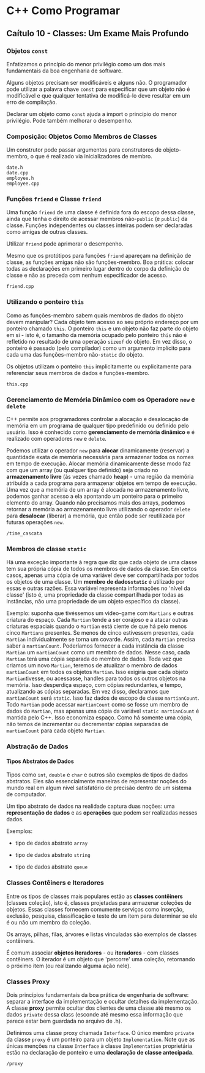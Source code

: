 # C++ Como Programar 

## Caítulo 10 - Classes: Um Exame Mais Profundo 

### Objetos ```const```

Enfatizamos o princípio do menor privilégio como um dos mais fundamentais da boa engenharia de software. 

Alguns objetos precisam ser modificáveis e alguns não. O programador pode utilizar a palavra chave ```const``` para especificar que um objeto não é modificável e que qualquer tentativa de modificá-lo deve resultar em um erro de compilação. 

Declarar um objeto como ```const``` ajuda a import o princípio do menor privilégio. Pode também melhorar o desempenho. 

### Composição: Objetos Como Membros de Classes

Um construtor pode passar argumentos para construtores de objeto-membro, o que é realizado via inicializadores de membro.

```
date.h
date.cpp
employee.h
employee.cpp
```

### Funções ```friend``` e Classe ```friend```

Uma função ```friend``` de uma classe é definida fora do escopo dessa classe, ainda que tenha o direito de acessar 
membros não-```public``` (e ```public```) da classe. Funções independentes ou classes inteiras podem ser declaradas como
amigas de outras classes. 

Utilizar ```friend``` pode aprimorar o desempenho. 

Mesmo que os protótipos para funções ```friend``` apareçam na definição de classe, as funções amigas não são funções-membro. 
Boa prática: colocar todas as declarações em primeiro lugar dentro do corpo da definição de classe e não as preceda com 
nenhum especificador de acesso. 

```friend.cpp```

### Utilizando o ponteiro ```this```

Como as funções-membro sabem quais membros de dados do objeto devem manipular? Cada objeto tem acesso ao seu próprio endereço por um ponteiro chamado ```this```.
O ponteiro ```this``` e um objeto não faz parte do objeto em si - isto é, o tamanho da memória ocupado pelo ponteiro ```this``` não é refletido no resultado de uma operação ```sizeof``` do objeto. Em vez disso, o ponteiro é passado (pelo compilador) como um argumento implícito para cada uma das funções-membro não-```static``` do objeto. 

Os objetos utilizam o ponteiro ```this``` implicitamente ou explicitamente para referenciar seus membros de dados e funções-membro.

```this.cpp```

### Gerenciamento de Memória Dinâmico com os Operadore ```new``` e ```delete```

C++ permite aos programadores controlar a alocação e desalocação de memória em um programa de qualquer tipo predefinido ou definido pelo usuário. Isso é conhecido como __gerenciamento de memória dinâmico__ e é realizado com operadores ```new``` e ```delete```.

Podemos utilizar o operador ```new``` para __alocar__ dinamicamente (reservar) a quantidade exata de memória necessária para armazenar todos os nomes em tempo de execução. Alocar memória dinamicamente desse modo faz com que um array (ou qualquer tipo definido) seja criado no __armazenamento livre__ (às vezes chamado __heap__) - uma região da memória atribuída a cada programa para armazenar objetos em tempo de execução. Uma vez que a memória de um array é alocada no armazenamento livre, podemos ganhar acesso a ela apontando um ponteiro para o primeiro elemento do array. Quando não precisamos mais dos arrays, podemos retornar a memória ao armazenamento livre utilizando o operador ```delete``` para __desalocar__ (liberar) a memória, que então pode ser reutilizada por futuras operações ```new```.

```/time_cascata```

### Membros de classe ```static```

Há uma exceção importante à regra que diz que cada objeto de uma classe tem sua própria cópia de todos os membros de dados da  classe. Em certos casos, apenas uma cópia de uma variável deve ser compartilhada por todos os objetos de uma classe. Um __membro de dados```static```__ é utilizado por essas e outras razões. Essa variável representa informações no 'nível da classe' (isto é, uma propriedade da classe compartilhada por todas as instâncias, não uma propriedade de um objeto específico da classe).

Exemplo: suponha que tivéssemos um video-game com ```Martians``` e outras criatura do espaço. Cada ```Martian``` tende a ser corajoso e a atacar outras criaturas espaciais quando o ```Martian``` está ciente de que há pelo menos cinco ```Martians``` presentes. Se menos de cinco estivessem presentes, cada ```Martian``` individualmente se torna um covarde. Assim, cada ```Martian``` precisa saber a ```martianCount```. Poderíamos fornecer a cada instância da classe ```Martian``` um ```martianCount``` como um membro de dados. Nesse caso, cada ```Martian``` terá uma cópia separada do membro de dados. Toda vez que criamos um novo ```Martian```, teremos de atualizar o membro de dados ```martianCount``` em todos os objetos ```Martian```. Isso exigiria que cada objeto ```Martian```tivesse, ou acessasse, handles para todos os outros objetos na memória. Isso desperdiça espaço, com cópias redundantes, e tempo, atualizando as cópias separadas. Em vez disso, declaramos que ```martianCount``` será ```static```. Isso faz dados de escopo de classe ```martianCount```. Todo ```Martian``` pode acessar ```martianCount``` como se fosse um membro de dados do ```Martian```, mas apenas uma cópia da variável ```static martianCount``` é mantida pelo C++. Isso economiza espaço. Como há somente uma cópia, não temos de incrementar ou decrementar cópias separadas de ```martianCount``` para cada objeto ```Martian```.

### Abstração de Dados

#### Tipos Abstratos de Dados

Tipos como ```int```, ```double``` e ```char``` e outros são exemplos de tipos de dados abstratos. Eles são essencialmente maneiras de representar noções do mundo real em algum nível satisfatório de precisão dentro de um sistema de computador. 

Um tipo abstrato de dados na realidade captura duas noções: uma __representação de dados__ e as __operações__ que podem ser realizadas nesses dados. 

Exemplos:

- tipo de dados abstrato ```array```

- tipo de dados abstrato ```string```

- tipo de dados abstrato ```queue```

### Classes Contêiners e Iteradores 

Entre os tipos de classes mais populares estão as __classes contêiners__ (classes coleção), isto é, classes projetadas para armazenar coleções de objetos. Essas classes fornecem comumente serviços como inserção, exclusão, pesquisa, classificação e teste de um item para determinar se ele é ou não um membro da coleção. 

Os arrays, pilhas, filas, árvores e listas vinculadas são exemplos de classes contêiners.

É comum associar __objetos iteradores__ - ou __iteradores__ - com classes contêiners. O iterador é um objeto que 'percorre' uma coleção, retornando o próximo item (ou realizando alguma ação nele).

### Classes Proxy

Dois princípios fundamentais da boa prática de engenharia de software: separar a interface da implementação e ocultar detalhes da implementação. A classe __proxy__ permite ocultar dos clientes de uma classe até mesmo os dados ```private``` dessa class (esconde até mesmo essa informação que parece estar bem guardada no arquivo de .h).

Definimos uma classe proxy chamada ```Interface```. O único membro ```private``` da classe ```proxy``` é um ponteiro para um objeto ```Implementation```. Note que as únicas menções na classe ```Interface``` à classe ```Implementation``` proprietária estão na declaração de ponteiro e uma __declaração de classe antecipada__.

```/proxy```